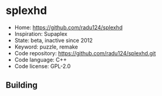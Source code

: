# splexhd

- Home: https://github.com/radu124/splexhd
- Inspiration: Supaplex
- State: beta, inactive since 2012
- Keyword: puzzle, remake
- Code repository: https://github.com/radu124/splexhd.git
- Code language: C++
- Code license: GPL-2.0

## Building
